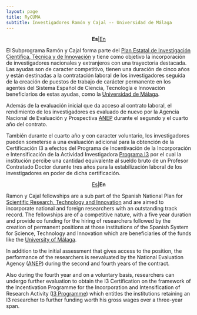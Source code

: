 ```yaml
---
layout: page
title: RyCUMA
subtitle: Investigadores Ramón y Cajal -- Universidad de Málaga 
---
```

<center>
<p><b>Es</b>|<a href="#En">En</a></p>
<a id="Es"></a>
</center>

El Subprograma Ramón y Cajal forma parte del [Plan Estatal de Investigación Científica, Técnica y de Innovación](http://www.idi.mineco.gob.es/portal/site/MICINN/menuitem.7eeac5cd345b4f34f09dfd1001432ea0/?vgnextoid=83b192b9036c2210VgnVCM1000001d04140aRCRD) y tiene como objetivo la incorporación de investigadores nacionales y extranjeros con una trayectoria destacada. Las ayudas son de caracter competitivo, tienen una duración de cinco años y están destinadas a la contratación laboral de los investigadores seguida de la creación de puestos de trabajo de carácter permanente en los agentes del Sistema Español de Ciencia, Tecnología e Innovación beneficiarios de estas ayudas, como la [Universidad de Málaga](http://www.uma.es/).  

Además de la evaluación inicial que da acceso al contrato laboral, el rendimiento de los investigadores es evaluado de nuevo por la Agencia Nacional de Evaluación y Prospectiva [ANEP](http://www.idi.mineco.gob.es/portal/site/MICINN/menuitem.26172fcf4eb029fa6ec7da6901432ea0/?vgnextoid=3d5167b99490f310VgnVCM1000001d04140aRCRD) durante el segundo y el cuarto año del contrato.  

También durante el cuarto año y con caracter voluntario, los investigadores pueden someterse a una evaluación adicional para la obtención de la Certificación I3 a efectos del Programa de Incentivación de la Incorporación e Intensificación de la Actividad Investigadora [Programa I3](http://www.idi.mineco.gob.es/portal/site/MICINN/menuitem.dbc68b34d11ccbd5d52ffeb801432ea0/?vgnextoid=28b5b76fb9bbf210VgnVCM1000001d04140aRCRD) por el cual la institución percibe una cantidad equivalente al sueldo bruto de un Profesor Contratado Doctor durante tres años para la estabilización laboral de los investigadores en poder de dicha certificación.  
  
<center>
<p><a href="#Es">Es</a>|<b>En</b></p>
<a id="En"></a>
</center>

Ramon y Cajal fellowships are a sub part of the Spanish National Plan for [Scientific Research, Technology and Innovation](http://www.idi.mineco.gob.es/portal/site/MICINN/menuitem.7eeac5cd345b4f34f09dfd1001432ea0/?vgnextoid=83b192b9036c2210VgnVCM1000001d04140aRCRD) and are aimed to incorporate national and foreign researchers with an outstanding track record. The fellowships are of a competitive nature, with a five year duration and provide co funding for the hiring of researchers followed by the creation of permanent positions at those institutions of the Spanish System for Science, Technology and Innovation which are beneficiaries of the funds like the [University of Málaga](http://www.uma.es).  

In addition to the initial assessment that gives access to the position, the performance of the researchers is reevaluated by the National Evaluation Agency ([ANEP](http://www.idi.mineco.gob.es/portal/site/MICINN/menuitem.26172fcf4eb029fa6ec7da6901432ea0/?vgnextoid=3d5167b99490f310VgnVCM1000001d04140aRCRD)) during the second and fourth years of the contract.  

Also during the fourth year and on a voluntary basis, researchers can undergo further evaluation to obtain the I3 Certification on the framework of the Incentivation Programme for the Incorporation and Intensification of Research Activity ([I3 Programme](http://www.idi.mineco.gob.es/portal/site/MICINN/menuitem.dbc68b34d11ccbd5d52ffeb801432ea0/?vgnextoid=28b5b76fb9bbf210VgnVCM1000001d04140aRCRD)) which entitles the institutions retaining an I3 researcher to further funding worth his gross wages over a three-year span. 
